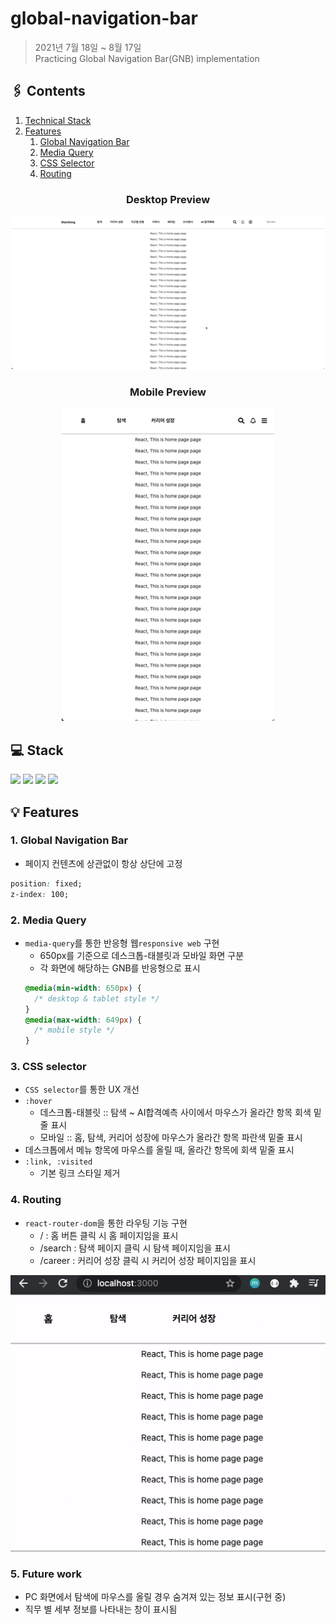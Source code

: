 # global-navigation-bar

> 2021년 7월 18일 ~ 8월 17일<br>
> Practicing Global Navigation Bar(GNB) implementation

## 🖇️ Contents
1. [Technical Stack](#Stack)
2. [Features](#Features)
   1. [Global Navigation Bar](#1-Global-Navigation-Bar)
   2. [Media Query](#2-Media-Query)
   3. [CSS Selector](#3-CSS-selector)
   4. [Routing](#4-Routing)

<h3 align='center'>Desktop Preview</h3>
<p align='center'>
  <img src='./assets/preview_desktop.GIF'/>
</p>
<h3 align='center'>Mobile Preview</h3>
<p align='center'>
  <img src='./assets/preview_mobile.GIF'/>
</p>

## 💻 Stack
<p>
  <img src="https://img.shields.io/static/v1?label=&message=React&color=61DAFB&logo=react&logoColor=FFFFFF"/>
  <img src="https://img.shields.io/static/v1?label=&message=Typescript&color=3178C6&logo=typescript&logoColor=FFFFFF"/>
  <img src="https://img.shields.io/static/v1?label=&message=CSS&color=3178C6&logo=css3&logoColor=FFFFFF"/>
  <img src="https://img.shields.io/static/v1?label=&message=FontAwesome&color=3e32a8&logo=fontawesome&logoColor=FFFFFF"/>
</p>

## 💡 Features

### 1. Global Navigation Bar
   * 페이지 컨텐츠에 상관없이 항상 상단에 고정
   ```css
   position: fixed;
   z-index: 100;
   ```
   
### 2. Media Query
   * `media-query`를 통한 반응형 웹`responsive web` 구현
     * 650px를 기준으로 데스크톱-태블릿과 모바일 화면 구분
     * 각 화면에 해당하는 GNB를 반응형으로 표시
     ```css
     @media(min-width: 650px) {
       /* desktop & tablet style */
     }
     @media(max-width: 649px) {
       /* mobile style */
     }
     ```
   
### 3. CSS selector
   * `CSS selector`를 통한 UX 개선
   * `:hover`
      * 데스크톱-태블릿 :: 탐색 ~ AI합격예측 사이에서 마우스가 올라간 항목 회색 밑줄 표시
      * 모바일 :: 홈, 탐색, 커리어 성장에 마우스가 올라간 항목 파란색 밑줄 표시
   * 데스크톱에서 메뉴 항목에 마우스를 올릴 때, 올라간 항목에 회색 밑줄 표시
   * `:link, :visited`
      * 기본 링크 스타일 제거

### 4. Routing
   * `react-router-dom`을 통한 라우팅 기능 구현
     * / : 홈 버튼 클릭 시 홈 페이지임을 표시
     * /search : 탐색 페이지 클릭 시 탐색 페이지임을 표시
     * /career : 커리어 성장 클릭 시 커리어 성장 페이지임을 표시
 <p align='center'>
  <img src='./assets/B091D013-C60E-4032-931B-BFAC6064B5CD.gif'/>
</p>

### 5. Future work
   * PC 화면에서 탐색에 마우스를 올릴 경우 숨겨져 있는 정보 표시(구현 중)
   * 직무 별 세부 정보를 나타내는 창이 표시됨
